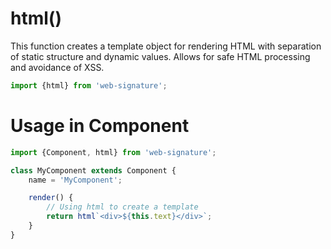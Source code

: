 # html()

This function creates a template object for rendering HTML
with separation of static structure and dynamic values.
Allows for safe HTML processing and avoidance of XSS.

```ts
import {html} from 'web-signature';
```

# Usage in Component

```ts
import {Component, html} from 'web-signature';

class MyComponent extends Component {
	name = 'MyComponent';

	render() {
		// Using html to create a template
		return html`<div>${this.text}</div>`;
	}
}
```